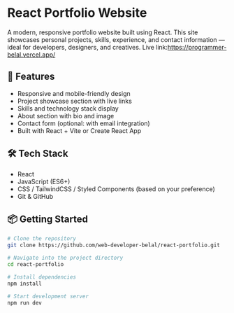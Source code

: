 # React Portfolio Website

A modern, responsive portfolio website built using React. This site showcases personal projects, skills, experience, and contact information — ideal for developers, designers, and creatives.
Live link:https://programmer-belal.vercel.app/
## 🚀 Features

- Responsive and mobile-friendly design
- Project showcase section with live links
- Skills and technology stack display
- About section with bio and image
- Contact form (optional: with email integration)
- Built with React + Vite or Create React App

## 🛠️ Tech Stack

- React
- JavaScript (ES6+)
- CSS / TailwindCSS / Styled Components (based on your preference)
- Git & GitHub

## 📦 Getting Started

```bash
# Clone the repository
git clone https://github.com/web-developer-belal/react-portfolio.git

# Navigate into the project directory
cd react-portfolio

# Install dependencies
npm install

# Start development server
npm run dev
